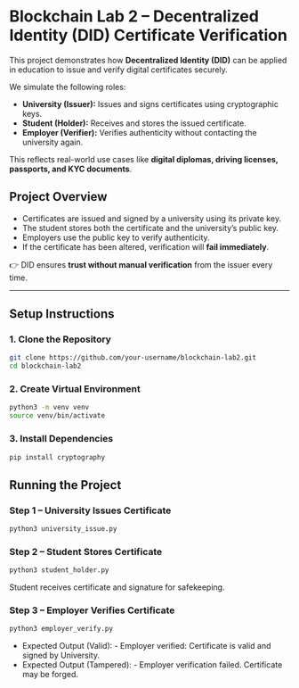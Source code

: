# Blockchain Lab 2 – Decentralized Identity (DID) Certificate Verification

This project demonstrates how **Decentralized Identity (DID)** can be applied in education to issue and verify digital certificates securely.  

We simulate the following roles:  
- **University (Issuer):** Issues and signs certificates using cryptographic keys.  
- **Student (Holder):** Receives and stores the issued certificate.  
- **Employer (Verifier):** Verifies authenticity without contacting the university again.  

This reflects real-world use cases like **digital diplomas, driving licenses, passports, and KYC documents**.  

## Project Overview
- Certificates are issued and signed by a university using its private key.  
- The student stores both the certificate and the university’s public key.  
- Employers use the public key to verify authenticity.  
- If the certificate has been altered, verification will **fail immediately**.  

👉 DID ensures **trust without manual verification** from the issuer every time.  

---

## Setup Instructions

### 1. Clone the Repository
```bash
git clone https://github.com/your-username/blockchain-lab2.git
cd blockchain-lab2
```

### 2. Create Virtual Environment
```bash
python3 -m venv venv
source venv/bin/activate
```
### 3. Install Dependencies
```bash
pip install cryptography
```
## Running the Project

### Step 1 – University Issues Certificate
```bash
python3 university_issue.py
```
### Step 2 – Student Stores Certificate
```bash
python3 student_holder.py
```
Student receives certificate and signature for safekeeping.
### Step 3 – Employer Verifies Certificate
```bash
python3 employer_verify.py
```
- Expected Output (Valid):
      - Employer verified: Certificate is valid and signed by University.
- Expected Output (Tampered):
      - Employer verification failed. Certificate may be forged.




